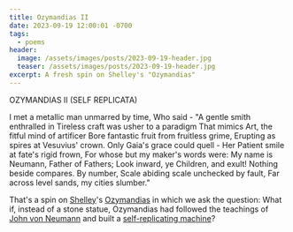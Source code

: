 ```yaml
---
title: Ozymandias II
date: 2023-09-19 12:00:01 -0700
tags:
  - poems
header:
  image: /assets/images/posts/2023-09-19-header.jpg
  teaser: /assets/images/posts/2023-09-19-header.jpg
excerpt: A fresh spin on Shelley's "Ozymandias"
---
```


<div class="poem">OZYMANDIAS II (SELF REPLICATA)

I met a metallic man unmarred by time,
Who said - "A gentle smith enthralled in
Tireless craft was usher to a paradigm
That mimics Art, the fitful mind of artificer
Bore fantastic fruit from fruitless grime,
Erupting as spires at Vesuvius' crown.
Only Gaia's grace could quell - Her
Patient smile at fate's rigid frown,
For whose but my maker's words were:
My name is Neumann, Father of Fathers;
Look inward, ye Children, and exult!
Nothing beside compares. By number,
Scale abiding scale unchecked by fault,
Far across level sands, my cities slumber."</div>

That's a spin on [Shelley](https://en.wikipedia.org/wiki/Percy_Bysshe_Shelley)'s [Ozymandias](https://www.poetryfoundation.org/poems/46565/ozymandias) in which we ask the question: What if, instead of a stone statue, Ozymandias had followed the teachings of [John von Neumann](https://en.wikipedia.org/wiki/John_von_Neumann) and built a [self-replicating machine](https://en.wikipedia.org/wiki/Self-replicating_machine)?

